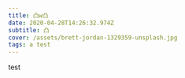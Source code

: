 ```yaml
---
title: 凸w凸
date: 2020-04-28T14:26:32.974Z
subtitle: 凸
cover: /assets/brett-jordan-1329359-unsplash.jpg
tags: a test
---
```

 test